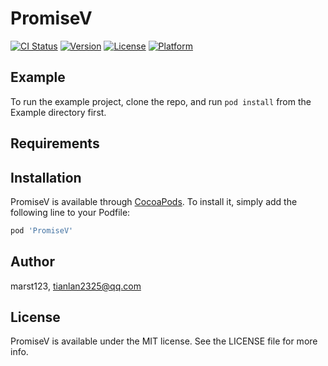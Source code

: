 # PromiseV

[![CI Status](https://img.shields.io/travis/marst123/PromiseV.svg?style=flat)](https://travis-ci.org/marst123/PromiseV)
[![Version](https://img.shields.io/cocoapods/v/PromiseV.svg?style=flat)](https://cocoapods.org/pods/PromiseV)
[![License](https://img.shields.io/cocoapods/l/PromiseV.svg?style=flat)](https://cocoapods.org/pods/PromiseV)
[![Platform](https://img.shields.io/cocoapods/p/PromiseV.svg?style=flat)](https://cocoapods.org/pods/PromiseV)

## Example

To run the example project, clone the repo, and run `pod install` from the Example directory first.

## Requirements

## Installation

PromiseV is available through [CocoaPods](https://cocoapods.org). To install
it, simply add the following line to your Podfile:

```ruby
pod 'PromiseV'
```

## Author

marst123, tianlan2325@qq.com

## License

PromiseV is available under the MIT license. See the LICENSE file for more info.

